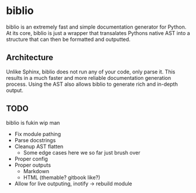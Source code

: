 # biblio

biblio is an extremely fast and simple documentation generator for Python. At its core, biblio is just a wrapper that transalates Pythons native AST into a structure that can then be formatted and outputted.

## Architecture

Unlike Sphinx, biblio does not run any of your code, only parse it. This results in a much faster and more reliable documentation generation process. Using the AST also allows biblio to generate rich and in-depth output.

## TODO

biblio is fukin wip man

- Fix module pathing
- Parse docstrings
- Cleanup AST flatten
  - Some edge cases here we so far just brush over
- Proper config
- Proper outputs
  - Markdown
  - HTML (themable? gitbook like?)
- Allow for live outputing, inotify -> rebuild module
